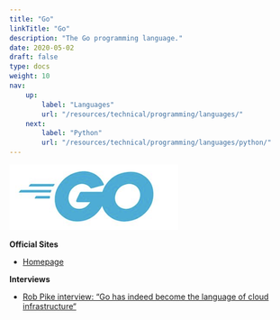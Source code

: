 ```yaml
---
title: "Go"
linkTitle: "Go"
description: "The Go programming language."
date: 2020-05-02
draft: false
type: docs
weight: 10
nav:
    up:
        label: "Languages"
        url: "/resources/technical/programming/languages/"
    next:
        label: "Python"
        url: "/resources/technical/programming/languages/python/"
---
```


![Go logo](go.png)

**Official Sites**

* [Homepage](https://golang.org)

**Interviews**
* [Rob Pike interview: “Go has indeed become the language of cloud infrastructure“](https://evrone.com/rob-pike-interview)
